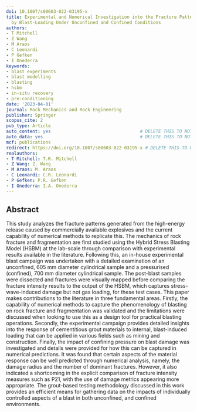 ```yaml
---
doi: 10.1007/s00603-022-03195-x
title: Experimental and Numerical Investigation into the Fracture Patterns Induced
  by Blast-Loading Under Unconfined and Confined Conditions
authors:
- T Mitchell
- Z Wang
- M Araos
- C Leonardi
- P Gefken
- I Onederra
keywords:
- blast experiments
- blast modelling
- blasting
- hsbm
- in-situ recovery
- pre-conditioning
date: '2023-04-01'
journal: Rock Mechanics and Rock Engineering
publisher: Springer
scopus_cite: 2
pub_type: Article
auto_content: yes                                  # DELETE THIS TO NOT AUTO GENERATE CONTENT
auto_data: yes                                     # DELETE THIS TO NOT AUTO GENERATE METADATA
mcf: publications
redirect: https://doi.org/10.1007/s00603-022-03195-x # DELETE THIS TO NOT REDIRECT
realauthors:
- T Mitchell: T.R. Mitchell
- Z Wang: Z. Wang
- M Araos: M. Araos
- C Leonardi: C.R. Leonardi
- P Gefken: P.R. Gefken
- I Onederra: I.A. Onederra
---
```



## Abstract
This study analyzes the fracture patterns generated from the high-energy release caused by commercially available explosives and the current capability of numerical methods to replicate this. The mechanics of rock fracture and fragmentation are first studied using the Hybrid Stress Blasting Model (HSBM) at the lab-scale through comparison with experimental results available in the literature. Following this, an in-house experimental blast campaign was undertaken with a detailed examination of an unconfined, 605 mm diameter cylindrical sample and a pressurised (confined), 700 mm diameter cylindrical sample. The post-blast samples were dissected and fractures were visually mapped before comparing the fracture intensity results to the output of the HSBM, which captures stress-wave-induced damage but not gas loading, for these test cases. This paper makes contributions to the literature in three fundamental areas. Firstly, the capability of numerical methods to capture the phenomenology of blasting on rock fracture and fragmentation was validated and the limitations were discussed when looking to use this as a design tool for practical blasting operations. Secondly, the experimental campaign provides detailed insights into the response of cementitious grout materials to internal, blast-induced loading that can be applied in various fields such as mining and construction. Finally, the impact of confining pressure on blast damage was investigated and details were provided for how this can be captured in numerical predictions. It was found that certain aspects of the material response can be well predicted through numerical analysis, namely, the damage radius and the number of dominant fractures. However, it also indicated a shortcoming in the explicit comparison of fracture intensity measures such as P21, with the use of damage metrics appearing more appropriate. The grout-based testing methodology discussed in this work provides an efficient means for gathering data on the impacts of individually controlled aspects of a blast in both unconfined, and confined environments.
